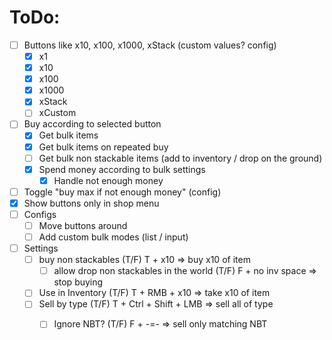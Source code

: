 # ToDo:

- [ ] Buttons like x10, x100, x1000, xStack (custom values? config)
    - [x] x1
    - [x] x10
    - [x] x100
    - [x] x1000
    - [x] xStack
    - [ ] xCustom
- [ ] Buy according to selected button
    - [x] Get bulk items
    - [x] Get bulk items on repeated buy
    - [ ] Get bulk non stackable items (add to inventory / drop on the ground)
    - [x] Spend money according to bulk settings
        - [x] Handle not enough money
- [ ] Toggle "buy max if not enough money" (config)
- [x] Show buttons only in shop menu
- [ ] Configs
    - [ ] Move buttons around
    - [ ] Add custom bulk modes (list / input)
- [ ] Settings
    - [ ] buy non stackables (T/F) T + x10 => buy x10 of item
        - [ ] allow drop non stackables in the world (T/F) F + no inv space => stop buying
    - [ ] Use in Inventory (T/F) T + RMB + x10 => take x10 of item
    - [ ] Sell by type (T/F) T + Ctrl + Shift + LMB => sell all of type
        - [ ] Ignore NBT? (T/F) F + -=- => sell only matching NBT

